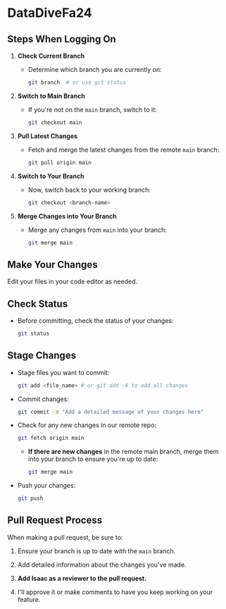 # DataDiveFa24

## Steps When Logging On

1. **Check Current Branch**
   - Determine which branch you are currently on:
     ```bash
     git branch  # or use git status
     ```

2. **Switch to Main Branch**
   - If you're not on the `main` branch, switch to it:
     ```bash
     git checkout main
     ```

3. **Pull Latest Changes**
   - Fetch and merge the latest changes from the remote `main` branch:
     ```bash
     git pull origin main
     ```

4. **Switch to Your Branch**
   - Now, switch back to your working branch:
     ```bash
     git checkout <branch-name>
     ```

5. **Merge Changes into Your Branch**
   - Merge any changes from `main` into your branch:
     ```bash
     git merge main
     ```

## Make Your Changes
Edit your files in your code editor as needed.

## Check Status
- Before committing, check the status of your changes:
  ```bash
  git status
  ```

## Stage Changes
- Stage files you want to commit:
  ```bash
  git add <file_name> # or git add -A to add all changes
  ```
- Commit changes:
  ```bash
  git commit -m "Add a detailed message of your changes here"
  ```
- Check for any new changes in our remote repo:
  ```bash
  git fetch origin main
  ```
  - **If there are new changes** in the remote main branch, merge them into your branch to ensure you're up to date:
    ```bash
    git merge main
    ```
- Push your changes:
  ```bash
  git push
  ```

## Pull Request Process

When making a pull request, be sure to:

1. Ensure your branch is up to date with the `main` branch.

2. Add detailed information about the changes you've made.

3. **Add Isaac as a reviewer to the pull request.**

4. I'll approve it or make comments to have you keep working on your feature.